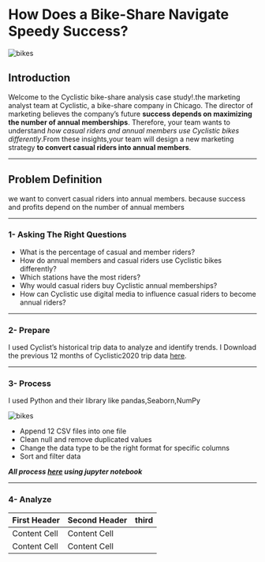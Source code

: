 # How Does a Bike-Share Navigate Speedy Success?
![bikes](https://capovelo.com/wp-content/uploads/2017/12/top-bike-share-27538099.jpg)
## Introduction
Welcome to the Cyclistic bike-share analysis case study!.the marketing analyst team at Cyclistic, a bike-share company in Chicago. The director of marketing believes the company’s future **success depends on maximizing the number of annual memberships**. Therefore, your team wants to understand *how casual riders and annual members use Cyclistic bikes differently*.From these insights,your team will design a new marketing strategy **to convert casual riders into annual members**.

------------

## Problem Definition
we want to convert casual riders into annual members. because success and profits depend on  the number of annual members

---
### 1- Asking The Right Questions
- What is the percentage of casual and member riders?
- How do annual members and casual riders use Cyclistic bikes differently?
- Which stations have the most riders?
- Why would casual riders buy Cyclistic annual memberships?
- How can Cyclistic use digital media to influence casual riders to become annual riders?

-------------
### 2- Prepare

I used Cyclist’s historical trip data to analyze and identify trends. I Download the previous 12 months of Cyclistic2020 trip data [here](https://divvy-tripdata.s3.amazonaws.com/index.html).

-----------------
### 3- Process
I used Python and their library like
pandas,Seaborn,NumPy

![bikes](https://www.python.org/static/community_logos/python-logo.png)
- Append 12 CSV files into one file
- Clean null and remove duplicated values
- Change the data type to be the right format for specific columns
- Sort and filter data

***All process [here](https://github.com/SABRIOUS/Google_Data_Analysis_Capstone/blob/first/test_bkies.ipynb) using jupyter notebook***

----------------
### 4- Analyze
| First Header  | Second Header | third |
| ------------- | ------------- |------------- |
| Content Cell  | Content Cell  |
| Content Cell  | Content Cell  |
